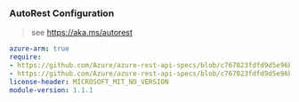 ### AutoRest Configuration

> see https://aka.ms/autorest

``` yaml
azure-arm: true
require:
- https://github.com/Azure/azure-rest-api-specs/blob/c767823fdfd9d5e96bad245e3ea4d14d94a716bb/specification/apimanagement/resource-manager/readme.md
- https://github.com/Azure/azure-rest-api-specs/blob/c767823fdfd9d5e96bad245e3ea4d14d94a716bb/specification/apimanagement/resource-manager/readme.go.md
license-header: MICROSOFT_MIT_NO_VERSION
module-version: 1.1.1
```